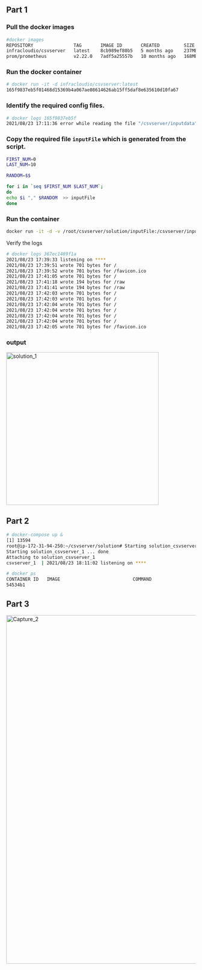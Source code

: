 
## Part 1

### Pull the docker images 
```bash
#docker images
REPOSITORY               TAG       IMAGE ID       CREATED         SIZE
infracloudio/csvserver   latest    8cb989ef80b5   5 months ago    237MB
prom/prometheus          v2.22.0   7adf5a25557b   10 months ago   168MB
```

### Run the docker container 

```bash
# docker run -it -d infracloudio/csvserver:latest
165f9837eb5f01468d15369b4a067ae08614626ab15ff5daf8e635610d10fa67
```

### Identify the required config files.

```bash
# docker logs 165f9837eb5f
2021/08/23 17:11:36 error while reading the file "/csvserver/inputdata": open /csvserver/inputdata: no such file or directory
```

### Copy the required file `inputFile` which is generated from the script. 

```bash
FIRST_NUM=0
LAST_NUM=10

RANDOM=$$

for i in `seq $FIRST_NUM $LAST_NUM`;
do
echo $i "," $RANDOM  >> inputFile
done

```
### Run the container 

```sh 
docker run -it -d -v /root/csvserver/solution/inputFile:/csvserver/inputdata  -p 9300:9300 -e CSVSERVER_BORDER=Orange infracloudio/csvserver:latest
```
Verify the logs
```sh
# docker logs 367ec1489f1a
2021/08/23 17:39:33 listening on ****
2021/08/23 17:39:51 wrote 701 bytes for /
2021/08/23 17:39:52 wrote 701 bytes for /favicon.ico
2021/08/23 17:41:05 wrote 701 bytes for /
2021/08/23 17:41:18 wrote 194 bytes for /raw
2021/08/23 17:41:41 wrote 194 bytes for /raw
2021/08/23 17:42:03 wrote 701 bytes for /
2021/08/23 17:42:03 wrote 701 bytes for /
2021/08/23 17:42:04 wrote 701 bytes for /
2021/08/23 17:42:04 wrote 701 bytes for /
2021/08/23 17:42:04 wrote 701 bytes for /
2021/08/23 17:42:04 wrote 701 bytes for /
2021/08/23 17:42:05 wrote 701 bytes for /favicon.ico
```
### output
<img width="405" alt="solution_1" src="https://user-images.githubusercontent.com/25538647/130495146-a94768aa-11eb-40b0-9ddf-0c15940fabdc.PNG">

## Part 2
```bash
# docker-compose up &
[1] 13594
root@ip-172-31-94-250:~/csvserver/solution# Starting solution_csvserver_1 ...
Starting solution_csvserver_1 ... done
Attaching to solution_csvserver_1
csvserver_1  | 2021/08/23 18:11:02 listening on ****

# docker ps
CONTAINER ID   IMAGE                           COMMAND                  CREATED          STATUS         PORTS                                       NAMES
54534b1
```
## Part 3

<img width="924" alt="Capture_2" src="https://user-images.githubusercontent.com/25538647/130500299-d4688a94-4887-4622-a562-6e0dfb8178a5.PNG">
